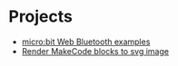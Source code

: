 # Projects
* [micro:bit Web Bluetooth examples](https://ngammarano.github.io/microbit-web-bluetooth)
* [Render MakeCode blocks to svg image](https://ngammarano.github.io/RenderBlocks.html)
